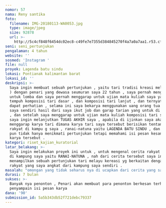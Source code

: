 ```yaml
---
nomor: 57
nama: Reny santika
foto:
  filename: IMG-20180113-WA0053.jpg
  type: image/jpeg
  size: 92878
  url: >-
    http://5c4cf848f6454dc02ec8-c49fe7e7355d384845270f4a7a0a7aa1.r53.cf2.rackcdn.com/91a781c6-5c00-4e94-8ba6-fa16d81897d5/IMG-20180113-WA0053.jpg
seni: seni_pertunjukan
pengalaman: 4 tahun
website: ''
sosmed: 'Instagram '
file: null
proyek: Lagenda batu sindu
lokasi: Pontianak kalimantan barat
lokasi_id: ''
deskripsi: >-
  Saya ingin membuat sebuah pertunjukan , yaitu tari tradisi kreasi melayu (baru
  ) dengan penari yang dewasa seumuran saya 22 tahun , saya pernah menggarap
  untuk lomba dan saya pernah menggarap untuk ujian mata kuliah saya yang saya
  tempuh komposisi tari dasar , dan komposisi tari lanjut , dan ternyata banyak
  dapat perhatian , selama ini saya bekarya menggunakan uang orang tua saya dan
  saya sendiri hasil dari saya ikut job dan garap tarian yang untuk di lombakan
  , dan setelah saya menggarap untuk ujian mata kuliah komposisi tari saya ,
  saya ingin melanjutkan TUGAS AKHIR saya , apabila di ijinkan saya akan
  menggarap karya tari dimana karya tari saya tersebut berisikan tentang cerita
  rakyat di kampu g saya , ranai-natuna yaitu LAGENDA BATU SINDU , dan penonton
  pun tidak hanya menikmati pertunjukan tetapi memahami isi pesan kesan terhadap
  karya tersebut .
kategori: riset_kajian_kuratorial
latar_belakang: >-
  Saya ingin melakukan proyek ini untuk , untuk mengenal cerita rakyat yang ada
  di kampung saya yaitu RANAI-NATUNA , nah dari cerita tersebut saya ingin
  menampilkan sebuah pertunjukan tari melayu kereasi yg berkaitan dengan cerita
  rakyat yang saya angkat dari kampung saya sendiri . 
masalah: "omongan yang tidak seharus nya di ucapkan dari cerita yang saya angkat tersebut akan membawa mala petaka , saya akan mengangkat lagenda tersebut dan di tuangkan melalui karya , agar orang-orang di pontianak mengetahui lagenda batu sindu tersebut , dan orang-orang yang di kampung saya yaitu RANAI-NATUNA bisa bangga dan mendukung sama saya karna saya menceritakan cerita rakyat ranai-natuna di kalimantan barat ini .\r\n\r\nDan saya perlu banyak dana untuk karya saya ini. ,karna membutuh kan sound , lighting , konsumsi , konstum , dan gedung untuk pertunjukan"
durasi: 7 bulan
sukses: >-
  Banyak nya penonton , Penari akan membuat para penonton berkesan terhadap
  penyampain isi pesan karya
dana: '90'
submission_id: 5a5b343db52f721debc79337
---
```

